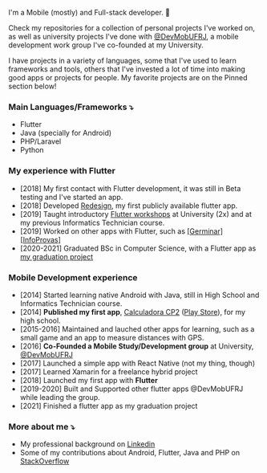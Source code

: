 I'm a Mobile (mostly) and Full-stack developer. 📱

Check my repositories for a collection of personal projects I've worked on, as well as university projects I've done with [@DevMobUFRJ](https://github.com/devmobufrj), a mobile development work group I've co-founded at my University.

I have projects in a variety of languages, some that I've used to learn frameworks and tools, others that I've invested a lot of time into making good apps or projects for people. My favorite projects are on the Pinned section below! 

### Main Languages/Frameworks ⤵️
- Flutter
- Java (specially for Android)
- PHP/Laravel
- Python

### My experience with Flutter
- [2018] My first contact with Flutter development, it was still in Beta testing and I've started an app.
- [2018] Developed [Redesign](https://github.com/DevMobUFRJ/redesign), my first publicly available flutter app.
- [2019] Taught introductory [Flutter workshops](https://github.com/georgerappel/workshop-flutter) at University (2x) and at my previous Informatics Technician course.
- [2019] Worked on other apps with Flutter, such as [[Germinar]](https://github.com/DevMobUFRJ/Germinar) [[InfoProvas]](https://github.com/DevMobUFRJ/infoprovas)
- [2020-2021] Graduated BSc in Computer Science, with a Flutter app as [my graduation project](https://github.com/naojogafora/app-flutter)

### Mobile Development experience
- [2014] Started learning native Android with Java, still in High School and Informatics Technician course.
- [2014] **Published my first app**, [Calculadora CP2](https://github.com/georgerappel/calculadoracp2) ([Play Store](https://play.google.com/store/apps/details?id=com.testemedia.mediacp2&hl=en&gl=US)), for my high school.
- [2015-2016] Maintained and lauched other apps for learning, such as a small game and an app to measure distances with GPS.
- [2016] **Co-Founded a Mobile Study/Development group** at University, [@DevMobUFRJ](https://github.com/orgs/DevMobUFRJ/teams)
- [2017] Launched a simple app with React Native (not my thing, though)
- [2017] Learned Xamarin for a freelance hybrid project
- [2018] Launched my first app with **Flutter**
- [2019-2020] Built and Supported other flutter apps @DevMobUFRJ while leading the group.
- [2021] Finished a flutter app as my graduation project

### More about me ⤵️

- My professional background on [Linkedin](https://www.linkedin.com/in/georgerappel/)
- Some of my contributions about Android, Flutter, Java and PHP on [StackOverflow](https://stackoverflow.com/users/3758439/george)

